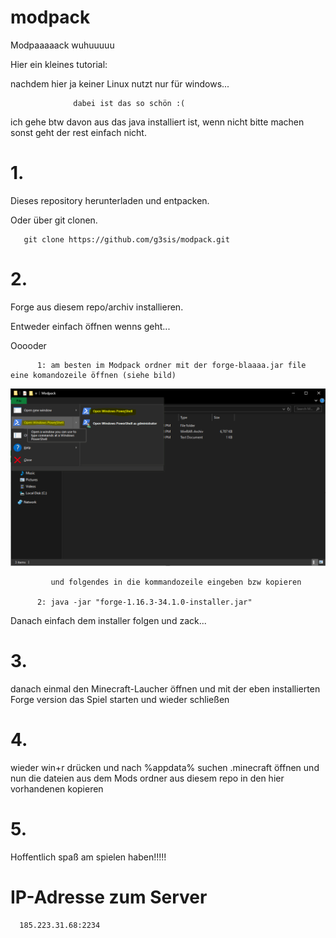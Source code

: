 # modpack
Modpaaaaack wuhuuuuu


Hier ein kleines tutorial:

nachdem hier ja keiner Linux nutzt nur für windows...
                  
                  dabei ist das so schön :(
                  
ich gehe btw davon aus das java installiert ist, wenn nicht bitte machen sonst geht der rest einfach nicht.

# 1. 
  Dieses repository herunterladen und entpacken.
  
  
  Oder über git clonen.
   
       git clone https://github.com/g3sis/modpack.git
   
# 2.
  Forge aus diesem repo/archiv installieren.
    
   Entweder einfach öffnen wenns geht...
    
   Ooooder
   
          
   
          1: am besten im Modpack ordner mit der forge-blaaaa.jar file eine komandozeile öffnen (siehe bild)
          
![Image of Powershell stuff](https://github.com/g3sis/modpack/blob/main/Modpack/shell.PNG)


             und folgendes in die kommandozeile eingeben bzw kopieren
              
          2: java -jar "forge-1.16.3-34.1.0-installer.jar"
    
    
 
   Danach einfach dem installer folgen und zack...
    
# 3.
  danach einmal den Minecraft-Laucher öffnen und mit der eben installierten Forge version das Spiel starten und wieder schließen
  
# 4.
  wieder win+r drücken und nach %appdata% suchen
  .minecraft öffnen
  und nun die dateien aus dem Mods ordner aus diesem repo in den hier vorhandenen kopieren


# 5.
  Hoffentlich spaß am spielen haben!!!!!
  
  
  
  
# IP-Adresse zum Server

      185.223.31.68:2234

